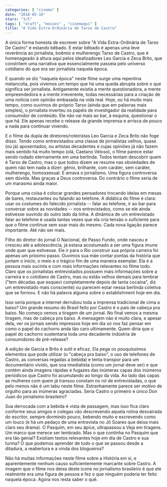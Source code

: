 ```yaml
---
categories: [ "cinema" ]
date: "2018-05-16"
stars: "3/5"
tags: [ "draft", "movies" , "cinemaqui" ]
title: "A Vida Extra-Ordinária de Tarso de Castro"
---
```

A única forma honesta de escrever sobre "A Vida Extra-Ordinária de
Tarso De Castro" é estando bêbado. E estar bêbado é apenas uma leve
reverência ao jornalista, boêmio e mulherengo Tarso de Castro, que é
homenageado à altura aqui pelos idealizadores Leo Garcia e Zeca Brito,
que constrõem uma narrativa que essencialmente passeia pelo universo
cotidiano do que era ser jornalista naquela época.

E quando se diz "naquela época" neste filme surge uma repentina
melancolia, pois vivemos um tempo que há uma queda abrupta sobre o que
significa ser jornalista. Antigamente existia a mente questionadora,
a mente empreendedora e a mente irreverente, todas necessárias para
a criação de uma notícia com opinião embasada na vida real. Hoje,
ou há muito mais tempo, como ouvimos do próprio Tarso (ainda que em
palavras mais simples), o jornalista inverteu os papéis de investigador
da realidade para consumidor de conteúdo. Ele não vai mais ao bar,
à esquina, questionar o que há. Ele apenas recebe o release da grande
imprensa e arrisca de pouco a nada para continuar vivendo.

E o filme da dupla de diretores/roteiristas Leo Garcia e Zeca Brito não
foge disso. Tendo como entrevistados uma classe de jornalistas velhos,
quase (ou já) aposentados, ou artistas decadentes e cujas opiniões
já não fazem mais sentido há muito tempo (olá, Caetano Veloso), o
filme parece estar sendo rodado eternamente em uma berlinda. Todos tentam
descobrir quem é Tarso de Castro, mas o que todos dizem se resume nas
obviedades de quem não tem nada a dizer: gênio, brilhante, com caráter,
sem caráter, mulherengo, homossexual. E amava o jornalismo. Uma figura
controversa sem dúvida. Mas graças a Deus controversa. Do contrário
o filme seria de um marasmo ainda maior.

Porque uma coisa é colocar grandes pensadores trocando ideias em mesas
de bares, restaurantes ou falando ao telefone. A didática do filme é
clara: usar os costumes do falecido jornalista -- falar ao telefone,
ir ao bar para conversar sobre as novidades -- nos entrevistados, como
se ele ainda estivesse ouvindo do outro lado da linha. A dinâmica de um
entrevistado falar ao telefone é usada tantas vezes que ela cria tensão
o suficiente para que o filme continue sem soar mais do mesmo. Cada nova
ligação parece importante. Até não ser mais.

Filho do diretor do jornal O Nacional, de Passo Fundo, onde nasceu e
cresceu até a adolescência, já estava acostumado a ser uma figura imune
onde quer que estivesse. Ele ir para o Rio construir sua própria carreira
foi apenas um próximo passo. Ouvimos sua mãe contar pontas da história
que juntam o início, o meio e o trágico fim de uma maneira exemplar. Ela
é a pessoa mais sucinta e com mais informações relevantes no filme
todo. Claro que os jornalistas entrevistados possuem mais informações
sobre a carreira e o cotidiano de Castro, mas ou estão velhos demais
para lembrar ("tem décadas que esqueci completamente depois de tanta
cocaína", diz um entrevistado mais consciente) ou parecem estar nessa
berlinda coletiva que se formou. E não há palavra alguma sobre o
establishment hoje em dia.

Isso seria porque a internet derrubou toda a imprensa tradicional de
cima a baixo? Um grande resumo do Brasil feito por Castro é o país
de cabeça pra baixo. No começo vemos a tiragem de um jornal. No final
vemos a mesma tiragem, mas de cabeça pra baixo. A mensagem não é muito
clara, e apesar dela, ver os jornais sendo impressos hoje em dia só nos
faz pensar em como o papel do cachorro anda tão caro ultimamente. Quem
diria que o papel do cachorro sustentaria toda uma decadente indústria
de consumidores de pré-release?

A edição de Garcia e Brito é sutil e eficaz. Ela pega os pouquíssimos
elementos que pode utilizar (o "cabeça pra baixo", o uso de telefones
de Castro, as conversas regadas a bebida) e tenta transpor para um
documentário vívido, que soa imediatista (como um jornal deve ser) e que
contém ainda imagens rápidas e fugazes das inúmeras capas dos inúmeros
periódicos que Castro foi acumulando ao longo da vida. Ao lado das
capas as mulheres com quem já transou constam no rol de entrevistadas,
o que pelo menos não é um tabu neste filme. Estranhamente parece ser
motivo de orgulho para as inúmeras agraciadas. Seria Castro o primeiro
e único Don Juan do jornalismo brasileiro?

Sua derrocada com a bebida é vista de passagem, mas isso fica claro
conforme seus amigos e colegas vão descrevendo aquela rotina desvairada
do escritor, sempre dormindo pouco, bebendo muito e escrevendo como
um louco (e há um pedaço de uma entrevista no Jô Soares que deixa
mais claro seu drama). O Pasquim, em seu ápice, ultrapassou a Veja
em tiragens. Um marco que merece ser lembrado. Mas o que continha no
Pasquim que era tão genial? Existiam textos relevantes hoje em dia de
Castro e sua turma? O que podemos aprender de tudo o que se passou desde
a ditadura, a reabertura e a vinda dos blogueiros?

Não há muitas informações neste filme sobre a História em si,
e aparentemente nenhum causo suficientemente marcante sobre Castro. A
imagem que o filme nos deixa deste ícone no jornalismo brasileiro é
que ele realmente era uma figura de pessoa e fez o que ninguém poderia
ter feito naquela época. Agora nos resta saber o quê.
